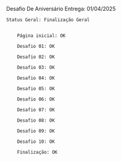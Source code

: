 Desafio De Aniversário
    Entrega: 01/04/2025


    Status Geral: Finalização Geral 


        Página inicial: OK

        Desafio 01: OK

        Desafio 02: OK

        Desafio 03: OK

        Desafio 04: OK

        Desafio 05: OK

        Desafio 06: OK

        Desafio 07: OK

        Desafio 08: OK

        Desafio 09: OK

        Desafio 10: OK

        Finalização: OK



